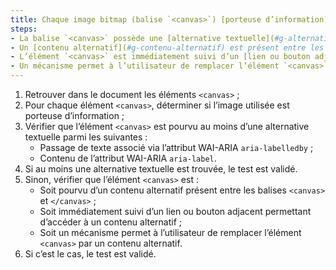 ```yaml
---
title: Chaque image bitmap (balise `<canvas>`) [porteuse d’information](#g-image-porteuse-d-information), vérifie-t-elle une de ces conditions  ?
steps:
- La balise `<canvas>` possède une [alternative textuelle](#g-alternative-textuelle-image) et un attribut `role="img"` ;
- Un [contenu alternatif](#g-contenu-alternatif) est présent entre les balises `<canvas>` et `</canvas>` ;
- L’élément `<canvas>` est immédiatement suivi d’un [lien ou bouton adjacent](#g-lien-ou-bouton-adjacent) permettant d’accéder à un [contenu alternatif](#g-contenu-alternatif) ;
- Un mécanisme permet à l’utilisateur de remplacer l’élément `<canvas>` par un [contenu alternatif](#g-contenu-alternatif).
---
```


1. Retrouver dans le document les éléments `<canvas>` ;
2. Pour chaque élément `<canvas>`, déterminer si l’image utilisée est porteuse d’information ;
3. Vérifier que l’élément `<canvas>` est pourvu au moins d’une alternative textuelle parmi les suivantes :
    * Passage de texte associé via l’attribut WAI-ARIA `aria-labelledby` ;
    * Contenu de l’attribut WAI-ARIA `aria-label`.
4. Si au moins une alternative textuelle est trouvée, le test est validé.
5. Sinon, vérifier que l’élément `<canvas>` est :
    * Soit pourvu d’un contenu alternatif présent entre les balises `<canvas>` et `</canvas>` ;
    * Soit immédiatement suivi d’un lien ou bouton adjacent permettant d’accéder à un contenu alternatif ;
    * Soit un mécanisme permet à l’utilisateur de remplacer l’élément `<canvas>` par un contenu alternatif.
6. Si c’est le cas, le test est validé.

